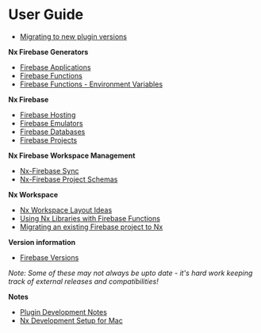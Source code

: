 # User Guide


- [Migrating to new plugin versions](./nx-firebase-migrations.md)

**Nx Firebase Generators**

- [Firebase Applications](./nx-firebase-applications.md)
- [Firebase Functions](./nx-firebase-functions.md)
- [Firebase Functions - Environment Variables](./nx-firebase-functions-environment.md)

**Nx Firebase**

- [Firebase Hosting](./nx-firebase-hosting.md)
- [Firebase Emulators](./nx-firebase-emulators.md)
- [Firebase Databases](./nx-firebase-databases.md)
- [Firebase Projects](./nx-firebase-projects.md)

**Nx Firebase Workspace Management**

- [Nx-Firebase Sync](./nx-firebase-sync.md)
- [Nx-Firebase Project Schemas](./nx-firebase-project-structure.md)

**Nx Workspace**

- [Nx Workspace Layout Ideas](./nx-workspace-layout.md)
- [Using Nx Libraries with Firebase Functions](./nx-libraries.md)
- [Migrating an existing Firebase project to Nx](./nx-migration.md)

**Version information**

- [Firebase Versions](./firebase-versions.md)

_Note: Some of these may not always be upto date - it's hard work keeping track of external releases and compatibilities!_

**Notes**

- [Plugin Development Notes](./nx-plugin-commands.md)
- [Nx Development Setup for Mac](./nx-setup-mac.md)